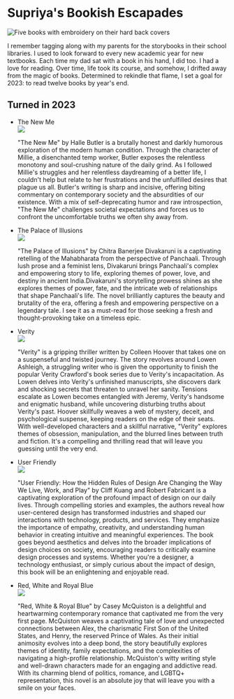 <main>
  <h1>Supriya's Bookish Escapades</h1>
  <img src="https://media.licdn.com/dms/image/C4E12AQFYyQ81_sDF6w/article-cover_image-shrink_423_752/0/1635879762718?e=1695254400&v=beta&t=TJZzp-jLIyp6LnRoLcqCzjRP6epShfD6tCuGH3oJ1II" alt="Five books with embroidery on their hard back covers">
  <p>I remember tagging along with my parents for the storybooks in their school libraries. I used to look forward to every new academic year for new textbooks. Each time my dad sat with a book in his hand, I did too. I had a love for reading. Over time, life took its course, and somehow, I drifted away from the magic of books. Determined to rekindle that flame, I set a goal for 2023: to read twelve books by year's end.</p>
</main>
<h2>Turned in 2023</h2>
  <ul>
    <li>The New Me</li>
    <img src="https://encrypted-tbn0.gstatic.com/images?q=tbn:ANd9GcTsoSbuOjFze6d58gYwcIdJyRg-FF1BtHBg8g&usqp=CAU">
    <p>"The New Me" by Halle Butler is a brutally honest and darkly humorous exploration of the modern human condition. Through the character of Millie, a disenchanted temp worker, Butler exposes the relentless monotony and soul-crushing nature of the daily grind. As I followed Millie's struggles and her relentless daydreaming of a better life, I couldn't help but relate to her frustrations and the unfulfilled desires that plague us all. Butler's writing is sharp and incisive, offering biting commentary on contemporary society and the absurdities of our existence. With a mix of self-deprecating humor and raw introspection, "The New Me" challenges societal expectations and forces us to confront the uncomfortable truths we often shy away from. </p>
    <li>The Palace of Illusions</li>
    <img src= "https://i0.wp.com/mrusbooksnreviews.com/wp-content/uploads/2021/05/The-Palace-of-Illusions-cover.jpg?fit=1500%2C1150&ssl=1">
    <p>"The Palace of Illusions" by Chitra Banerjee Divakaruni is a captivating retelling of the Mahabharata from the perspective of Panchaali. Through lush prose and a feminist lens, Divakaruni brings Panchaali's complex and empowering story to life, exploring themes of power, love, and destiny in ancient India.Divakaruni's storytelling prowess shines as she explores themes of power, fate, and the intricate web of relationships that shape Panchaali's life. The novel brilliantly captures the beauty and brutality of the era, offering a fresh and empowering perspective on a legendary tale. I see it as a must-read for those seeking a fresh and thought-provoking take on a timeless epic.</p>
    <li>Verity</li>
    <img src= "https://images-na.ssl-images-amazon.com/images/S/compressed.photo.goodreads.com/books/1634158558i/59344312.jpg">
  <p>"Verity" is a gripping thriller written by Colleen Hoover that takes one on a suspenseful and twisted journey. The story revolves around Lowen Ashleigh, a struggling writer who is given the opportunity to finish the popular Verity Crawford's book series due to Verity's incapacitation. As Lowen delves into Verity's unfinished manuscripts, she discovers dark and shocking secrets that threaten to unravel her sanity. Tensions escalate as Lowen becomes entangled with Jeremy, Verity's handsome and enigmatic husband, while uncovering disturbing truths about Verity's past. Hoover skillfully weaves a web of mystery, deceit, and psychological suspense, keeping readers on the edge of their seats. With well-developed characters and a skillful narrative, "Verity" explores themes of obsession, manipulation, and the blurred lines between truth and fiction. It's a compelling and thrilling read that will leave you guessing until the very end.</p>
    <li>User Friendly</li>
    <img src= "https://miro.medium.com/v2/resize:fit:1192/1*AoBviakdRlCnFLdibPydmA.png">
    <p>"User Friendly: How the Hidden Rules of Design Are Changing the Way We Live, Work, and Play" by Cliff Kuang and Robert Fabricant is a captivating exploration of the profound impact of design on our daily lives. Through compelling stories and examples, the authors reveal how user-centered design has transformed industries and shaped our interactions with technology, products, and services. They emphasize the importance of empathy, creativity, and understanding human behavior in creating intuitive and meaningful experiences. The book goes beyond aesthetics and delves into the broader implications of design choices on society, encouraging readers to critically examine design processes and systems. Whether you're a designer, a technology enthusiast, or simply curious about the impact of design, this book will be an enlightening and enjoyable read.</p>
    <li>Red, White and Royal Blue</li>
    <img src="https://images.wsj.net/im-96003?width=860&size=1.5&pixel_ratio=1.5">
     <p>"Red, White & Royal Blue" by Casey McQuiston is a delightful and heartwarming contemporary romance that captivated me from the very first page. McQuiston weaves a captivating tale of love and unexpected connections between Alex, the charismatic First Son of the United States, and Henry, the reserved Prince of Wales. As their initial animosity evolves into a deep bond, the story beautifully explores themes of identity, family expectations, and the complexities of navigating a high-profile relationship. McQuiston's witty writing style and well-drawn characters made for an engaging and addictive read. With its charming blend of politics, romance, and LGBTQ+ representation, this novel is an absolute joy that will leave you with a smile on your faces.</p>  
  </ul>
